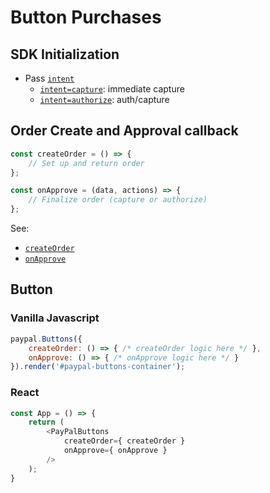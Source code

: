 # Button Purchases

## SDK Initialization

- Pass [`intent`](../../initialization.md#intent)
  - [`intent=capture`](../../initialization.md#intent): immediate capture
  - [`intent=authorize`](../../initialization.md#intent): auth/capture

## Order Create and Approval callback

```javascript
const createOrder = () => {
    // Set up and return order
};

const onApprove = (data, actions) => {
    // Finalize order (capture or authorize)
};
```

See:

- [`createOrder`](../../callbacks/createOrder.md)
- [`onApprove`](../../callbacks/onApprove-order.md)

## Button

### Vanilla Javascript

```javascript
paypal.Buttons({
    createOrder: () => { /* createOrder logic here */ },
    onApprove: () => { /* onApprove logic here */ }
}).render('#paypal-buttons-container');
```

### React

```javascript
const App = () => {
    return (
        <PayPalButtons
            createOrder={ createOrder }
            onApprove={ onApprove }
        />
    );
}
```

